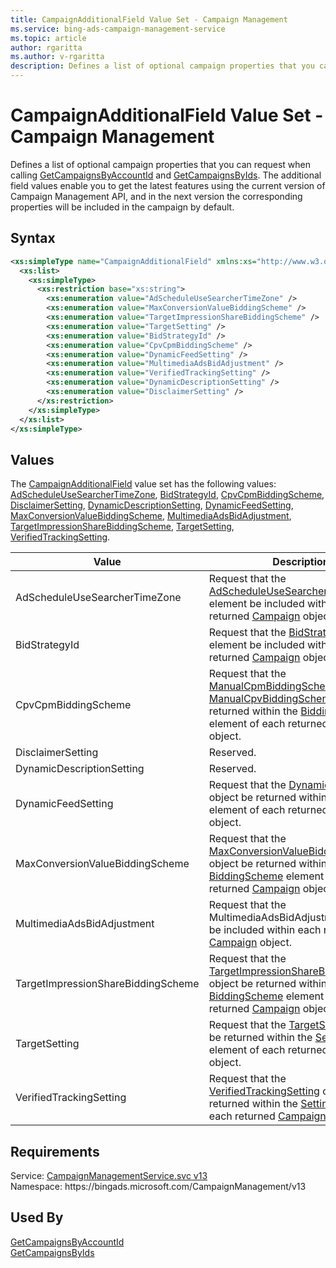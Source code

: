 ```yaml
---
title: CampaignAdditionalField Value Set - Campaign Management
ms.service: bing-ads-campaign-management-service
ms.topic: article
author: rgaritta
ms.author: v-rgaritta
description: Defines a list of optional campaign properties that you can request when calling GetCampaignsByAccountId and GetCampaignsByIds.
---
```

# CampaignAdditionalField Value Set - Campaign Management
Defines a list of optional campaign properties that you can request when calling [GetCampaignsByAccountId](getcampaignsbyaccountid.md) and [GetCampaignsByIds](getcampaignsbyids.md). The additional field values enable you to get the latest features using the current version of Campaign Management API, and in the next version the corresponding properties will be included in the campaign by default.  

## Syntax
```xml
<xs:simpleType name="CampaignAdditionalField" xmlns:xs="http://www.w3.org/2001/XMLSchema">
  <xs:list>
    <xs:simpleType>
      <xs:restriction base="xs:string">
        <xs:enumeration value="AdScheduleUseSearcherTimeZone" />
        <xs:enumeration value="MaxConversionValueBiddingScheme" />
        <xs:enumeration value="TargetImpressionShareBiddingScheme" />
        <xs:enumeration value="TargetSetting" />
        <xs:enumeration value="BidStrategyId" />
        <xs:enumeration value="CpvCpmBiddingScheme" />
        <xs:enumeration value="DynamicFeedSetting" />
        <xs:enumeration value="MultimediaAdsBidAdjustment" />
        <xs:enumeration value="VerifiedTrackingSetting" />
        <xs:enumeration value="DynamicDescriptionSetting" />
        <xs:enumeration value="DisclaimerSetting" />
      </xs:restriction>
    </xs:simpleType>
  </xs:list>
</xs:simpleType>
```

## <a name="values"></a>Values

The [CampaignAdditionalField](campaignadditionalfield.md) value set has the following values: [AdScheduleUseSearcherTimeZone](#adscheduleusesearchertimezone), [BidStrategyId](#bidstrategyid), [CpvCpmBiddingScheme](#cpvcpmbiddingscheme), [DisclaimerSetting](#disclaimersetting), [DynamicDescriptionSetting](#dynamicdescriptionsetting), [DynamicFeedSetting](#dynamicfeedsetting), [MaxConversionValueBiddingScheme](#maxconversionvaluebiddingscheme), [MultimediaAdsBidAdjustment](#multimediaadsbidadjustment), [TargetImpressionShareBiddingScheme](#targetimpressionsharebiddingscheme), [TargetSetting](#targetsetting), [VerifiedTrackingSetting](#verifiedtrackingsetting).

|Value|Description|
|-----------|---------------|
|<a name="adscheduleusesearchertimezone"></a>AdScheduleUseSearcherTimeZone|Request that the [AdScheduleUseSearcherTimeZone](campaign.md#adscheduleusesearchertimezone) element be included within each returned [Campaign](campaign.md) object.|
|<a name="bidstrategyid"></a>BidStrategyId|Request that the [BidStrategyId](campaign.md#bidstrategyid) element be included within each returned [Campaign](campaign.md) object.|
|<a name="cpvcpmbiddingscheme"></a>CpvCpmBiddingScheme|Request that the [ManualCpmBiddingScheme](manualcpmbiddingscheme.md) or [ManualCpvBiddingScheme](manualcpvbiddingscheme.md) object be returned within the [BiddingScheme](campaign.md#biddingscheme) element of each returned [Campaign](campaign.md) object.|
|<a name="disclaimersetting"></a>DisclaimerSetting|Reserved.|
|<a name="dynamicdescriptionsetting"></a>DynamicDescriptionSetting|Reserved.|
|<a name="dynamicfeedsetting"></a>DynamicFeedSetting|Request that the [DynamicFeedSetting](dynamicfeedsetting.md) object be returned within the [Settings](campaign.md#settings) element of each returned [Campaign](campaign.md) object.|
|<a name="maxconversionvaluebiddingscheme"></a>MaxConversionValueBiddingScheme|Request that the [MaxConversionValueBiddingScheme](maxconversionvaluebiddingscheme.md) object be returned within the [BiddingScheme](campaign.md#biddingscheme) element of each returned [Campaign](campaign.md) object.|
|<a name="multimediaadsbidadjustment"></a>MultimediaAdsBidAdjustment|Request that the MultimediaAdsBidAdjustment element be included within each returned [Campaign](campaign.md) object.|
|<a name="targetimpressionsharebiddingscheme"></a>TargetImpressionShareBiddingScheme|Request that the [TargetImpressionShareBiddingScheme](targetimpressionsharebiddingscheme.md) object be returned within the [BiddingScheme](campaign.md#biddingscheme) element of each returned [Campaign](campaign.md) object.|
|<a name="targetsetting"></a>TargetSetting|Request that the [TargetSetting](targetsetting.md) object be returned within the [Settings](campaign.md#settings) element of each returned [Campaign](campaign.md) object.|
|<a name="verifiedtrackingsetting"></a>VerifiedTrackingSetting|Request that the [VerifiedTrackingSetting](verifiedtrackingsetting.md) object be returned within the [Settings](campaign.md#settings) element of each returned [Campaign](campaign.md) object.|

## Requirements
Service: [CampaignManagementService.svc v13](https://campaign.api.bingads.microsoft.com/Api/Advertiser/CampaignManagement/v13/CampaignManagementService.svc)  
Namespace: https\://bingads.microsoft.com/CampaignManagement/v13  

## Used By
[GetCampaignsByAccountId](getcampaignsbyaccountid.md)  
[GetCampaignsByIds](getcampaignsbyids.md)  
